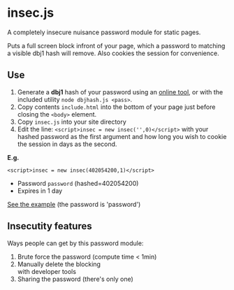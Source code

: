 insec.js
========

A completely insecure nuisance password module for static pages.

Puts a full screen block infront of your page, which a password to matching a visible dbj1 hash will remove. Also cookies the session for convenience.

Use
---
1. Generate a **dbj1** hash of your password using an [online tool](http://www.nitrxgen.net/hashgen/), or with the included utility `node dbjhash.js <pass>`.
2. Copy contents `include.html` into the bottom of your page just before closing the `<body>` element.
3. Copy `insec.js` into your site directory
3. Edit the line: `<script>insec = new insec('',0)</script>` with your hashed password as the first argument and how long you wish to cookie the session in days as the second.

**E.g.**

```
<script>insec = new insec(402054200,1)</script>
```

 - Password `password` (hashed=402054200)
 - Expires in 1 day

[See the example](http://fgassert.github.io/insec.js/example.html) (the password is 'password')

Insecutity features
---

Ways people can get by this password module:

1. Brute force the password (compute time < 1min)
2. Manually delete the blocking <div> with developer tools
3. Sharing the password (there's only one)

